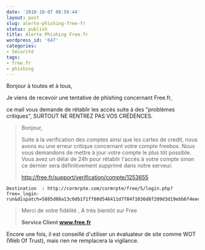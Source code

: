```yaml
---
date: '2010-10-07 08:58:44'
layout: post
slug: alerte-phishing-free-fr
status: publish
title: Alerte Phishing Free.fr
wordpress_id: '647'
categories:
- Sécurité
tags:
- free.fr
- phishing
---
```


Bonjour à toutes et à tous,

Je viens de recevoir une tentative de phishing concernant Free.fr,

ce mail vous demande de rétablir les accès suite à des "problèmes critiques", SURTOUT NE RENTREZ PAS VOS CRÉDENCES.


> Bonjour,
>
> Suite à la verification des comptes ainsi que les cartes de credit, nous   avons eu une erreur critique concernant votre compte freebox. Nous  vous demandons de mettre à jour votre compte le plus tôt possible. Vous  avez un délai de 24h pour rétablir l'accès à votre compte sinon ce   dernier sera définitivement supprimé dans notre serveur.
> 
> http://free.fr/support/verification/compte/1253655 
```
Destination  : http://cormrpte.com/cormrpte/free/5/login.php?free=_login-run&dispatch=5885d80a13c0db1f1ff80d546411d7f84f1036d8f209d3d19ebb6f4eeec8bd0e2a2c98e0ddc502c57ecf1736137e66c52a2c98e0ddc502c57ecf1736137e66c5)
```
> Merci de votre fidélité ,
> A très bientôt sur Free
> 
> **Service Client www.free.fr**

Encore une fois, il est conseillé d'utiliser un évaluateur de site comme WOT (Web Of Trust), mais rien ne remplacera la vigilance.
